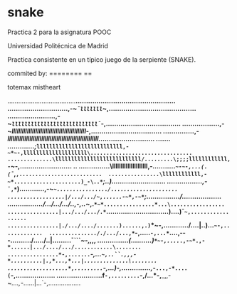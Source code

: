 snake
=====

Practica 2 para la asignatura POOC 

Universidad Politécnica de Madrid

Practica consistente en un típico juego de la serpiente (SNAKE).

commited by: 
======== ==

totemax
mistheart



......................................__................................................ 
.............................,-~*`¯lllllll`*~,.......................................... 
.......................,-~*`lllllllllllllllllllllllllll¯`*-,.................................... 
..................,-~*llllllllllllllllllllllllllllllllllllllllllll*-,.................................. 
...............,-*llllllllllllllllllllllllllllllllllllllllllllllllllllll.\.......................... ....... 
.............;*`lllllllllllllllllllllllllll,-~*~-,llllllllllllllllllll\................................ 
..............\lllllllllllllllllllllllllll/.........\;;;;llllllllllll,-`~-,......................... .. 
...............\lllllllllllllllllllll,-*...........`~-~-,...(.(¯`*,`,.......................... 
................\llllllllllll,-~*.....................)_-\..*`*;..).......................... 
.................\,-*`¯,*`)............,-~*`~................/..................... 
..................|/.../.../~,......-~*,-~*`;................/.\.................. 
................./.../.../.../..,-,..*~,.`*~*................*...\................. 
................|.../.../.../.*`...\...........................)....)¯`~,.................. 
................|./.../..../.......)......,.)`*~-,............/....|..)...`~-,............. 
..............././.../...,*`-,.....`-,...*`....,---......\..../...../..|.........¯```*~-,,,, 
...............(..........)`*~-,....`*`.,-~*.,-*......|.../..../.../............\........ 
................*-,.......`*-,...`~,..``.,,,-*..........|.,*...,*...|..............\........ 
...................*,.........`-,...)-,..............,-*`...,-*....(`-,............\....... 
......................f`-,.........`-,/...*-,___,,-~*....,-*......|...`-,..........\........  

